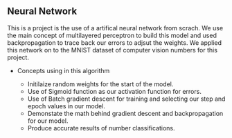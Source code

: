 ## Neural Network

This is a project is the use of a artifical neural network from scrach. We use the main concept of multilayered perceptron to build this model and used backpropagation to trace back our errors to adjsut the weights. We applied this network on to the MNIST dataset of computer vision numbers for this project. 

<ul>
<li>Concepts using in this algorithm </li>
<ul>
<li>Initilaize random weights for the start of the model. </li>
<li>Use of Sigmoid function as our activation function for errors.</li>
<li>Use of Batch gradient descent for training and selecting our step and epoch values in our model.</li>
<li>Demonstate the math behind gradient descent and backpropagation for our model.</li>
<li>Produce accurate results of number classifications.</li>
</ul>
</ul>


